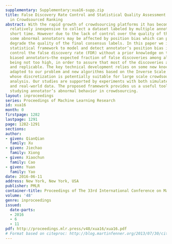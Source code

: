 ```yaml
---
supplementary: Supplementary:xua16-supp.zip
title: False Discovery Rate Control and Statistical Quality Assessment of Annotators
  in Crowdsourced Ranking
abstract: With the rapid growth of crowdsourcing platforms it has become easy and
  relatively inexpensive to collect a dataset labeled by multiple annotators in a
  short time. However due to the lack of control over the quality of the annotators,
  some abnormal annotators may be affected by position bias which can potentially
  degrade the quality of the final consensus labels. In this paper we introduce a
  statistical framework to model and detect annotator’s position bias in order to
  control the false discovery rate (FDR) without a prior knowledge on the amount of
  biased annotators–the expected fraction of false discoveries among all discoveries
  being not too high, in order to assure that most of the discoveries are indeed true
  and replicable. The key technical development relies on some new knockoff filters
  adapted to our problem and new algorithms based on the Inverse Scale Space dynamics
  whose discretization is potentially suitable for large scale crowdsourcing data
  analysis. Our studies are supported by experiments with both simulated examples
  and real-world data. The proposed framework provides us a useful tool for quantitatively
  studying annotator’s abnormal behavior in crowdsourcing.
layout: inproceedings
series: Proceedings of Machine Learning Research
id: xua16
month: 0
firstpage: 1282
lastpage: 1291
page: 1282-1291
sections: 
author:
- given: QianQian
  family: Xu
- given: Jiechao
  family: Xiong
- given: Xiaochun
  family: Cao
- given: Yuan
  family: Yao
date: 2016-06-11
address: New York, New York, USA
publisher: PMLR
container-title: Proceedings of The 33rd International Conference on Machine Learning
volume: '48'
genre: inproceedings
issued:
  date-parts:
  - 2016
  - 6
  - 11
pdf: http://proceedings.mlr.press/v48/xua16/xua16.pdf
# Format based on citeproc: http://blog.martinfenner.org/2013/07/30/citeproc-yaml-for-bibliographies/
---
```

